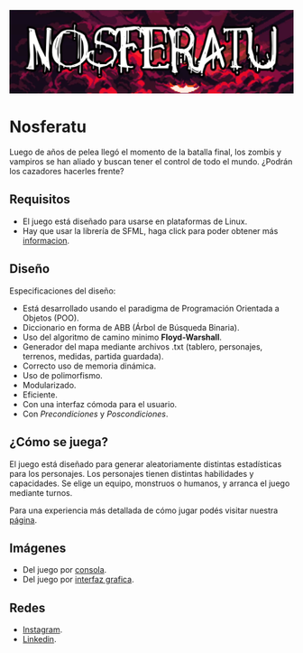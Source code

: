 <p align="center">
  <img src="https://github.com/enzoherbas/NosferatuGame/blob/main/nosferatuImagenes/title.png" width="700" title="Titulo">
</p>

# Nosferatu
Luego de años de pelea llegó el momento de la batalla final, los zombis y vampiros se han 
aliado y buscan tener el control de todo el mundo. ¿Podrán los cazadores hacerles frente?

## Requisitos
- El juego está diseñado para usarse en plataformas de Linux.
- Hay que usar la librería de SFML, haga click para poder obtener más [informacion](https://www.sfml-dev.org/tutorials/).

## Diseño
Especificaciones del diseño:
- Está desarrollado usando el paradigma de Programación Orientada a Objetos (POO).
- Diccionario en forma de ABB (Árbol de Búsqueda Binaria).
- Uso del algoritmo de camino minimo **Floyd-Warshall**.
- Generador del mapa mediante archivos .txt (tablero, personajes, terrenos, medidas, partida guardada).
- Correcto uso de memoria dinámica.
- Uso de polimorfismo.
- Modularizado.
- Eficiente.
- Con una interfaz cómoda para el usuario.
- Con *Precondiciones* y *Poscondiciones*.

## ¿Cómo se juega?
El juego está diseñado para generar aleatoriamente distintas estadísticas para los personajes. Los personajes tienen distintas habilidades
y capacidades. Se elige un equipo, monstruos o humanos, y arranca el juego mediante turnos.

Para una experiencia más detallada de cómo jugar podés visitar nuestra [página](https://enzoherbas.github.io/Paginapa/).

## Imágenes
- Del juego por [consola](https://github.com/enzoherbas/NosferatuGame/tree/main/nosferatuImagenes/Console).
- Del juego por [interfaz grafica](https://github.com/enzoherbas/NosferatuGame/tree/main/nosferatuImagenes/Interfaz).

## Redes
- [Instagram](https://www.instagram.com/enzoherbas_/).
- [Linkedin](https://www.linkedin.com/in/enzo-herbas-388bb81b7/).
